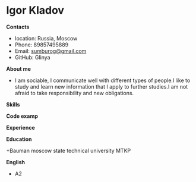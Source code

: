 # **Igor Kladov** 

**Contacts** 
+ location: Russia, Moscow
+ Phone: 89857495889
+ Email: sumburog@gmail.com
+ GitHub: Glinya

**About me** 

+ I am sociable, I communicate well with different types of people.I like to study and learn new information that I apply to further studies.I am not afraid to take responsibility and new obligations.

**Skills** 

**Code examp** 

**Experience**  
 
**Education** 

 +Bauman moscow state technical university MTKP  
 
**English**
+ A2 
